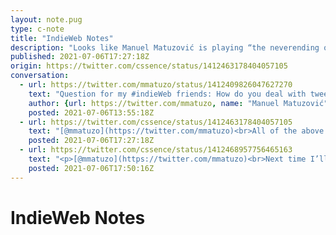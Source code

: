 ```yaml
---
layout: note.pug
type: c-note
title: "IndieWeb Notes"
description: "Looks like Manuel Matuzović is playing “the neverending own site structure game”."
published: 2021-07-06T17:27:18Z
origin: https://twitter.com/cssence/status/1412463178404057105
conversation:
  - url: https://twitter.com/mmatuzo/status/1412409826047627270
    text: "Question for my #indieWeb friends: How do you deal with tweet-like posts on your website? Do you have a dedicated “notes” page or do you just mix it with your blog posts?"
    author: {url: https://twitter.com/mmatuzo, name: "Manuel Matuzović"}
    posted: 2021-07-06T13:55:18Z
  - url: https://twitter.com/cssence/status/1412463178404057105
    text: "[@mmatuzo](https://twitter.com/mmatuzo)<br>All of the above. 🙂<br>Chronological listings (e.g. entries shown under “Most recent” on the home page) have them included, but I also have a dedicated “Articles” section, where I list long-form blog post types, so basically everything except “Notes”.<br>[cssence.com/articles](/articles/)"
    posted: 2021-07-06T17:27:18Z
  - url: https://twitter.com/cssence/status/1412468957756465163
    text: "<p>[@mmatuzo](https://twitter.com/mmatuzo)<br>Next time I’ll quote myself instead of typing a reply:</p><blockquote><p>[…] I grouped everything under two super categories. “Articles” feature all long-form blog posts, and “Notes” take care of standalone tweets, i.e. the ones that are not comments to articles.</p><footer>— <cite><a href=\"/2020/redesign-style-and-delight/\">cssence.com/2020/redesign-style-and-delight</a></cite></footer></blockquote>"
    posted: 2021-07-06T17:50:16Z
---
```


# IndieWeb Notes
